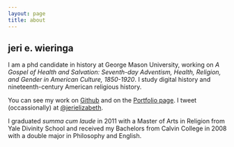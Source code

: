 ```yaml
---
layout: page
title: about
---
```


## jeri e. wieringa

I am a phd candidate in history at George Mason University, working on *A Gospel of Health and Salvation: Seventh-day Adventism, Health, Religion, and Gender in American Culture, 1850-1920*. I study digital history and nineteenth-century American religious history.

You can see my work on [Github](http://github.com/jerielizabeth) and on the [Portfolio page](/portfolio). I tweet (occassionally) at [@jerielizabeth](http://twitter.com/jerielizabeth). 

I graduated *summa cum laude* in 2011 with a Master of Arts in Religion from Yale Divinity School and received my Bachelors from Calvin College in 2008 with a double major in Philosophy and English. 